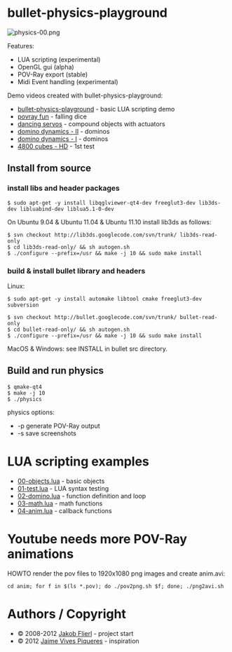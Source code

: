 # bullet-physics-playground

![physics-00.png](https://github.com/koppi/bullet-physics-playground/raw/master/demo/02-domino.png)

Features:

* LUA scripting (experimental)
* OpenGL gui (alpha)
* POV-Ray export (stable)
* Midi Event handling (experimental)

Demo videos created with bullet-physics-playground:

* [bullet-physics-playground](http://www.youtube.com/watch?v=19OirI8yjLc) - basic LUA scripting demo
* [povray fun](http://www.youtube.com/watch?v=3DLevGGYDAQ) - falling dice
* [dancing servos](http://www.youtube.com/watch?v=YBQGqMRh3c8) - compound objects with actuators
* [domino dynamics - II](http://www.youtube.com/watch?v=0QQYXvnrU1U) - dominos
* [domino dynamics - I](http://www.youtube.com/watch?v=3Q0V185vVnE) - dominos
* [4800 cubes - HD](http://www.youtube.com/watch?v=6r_kCF1TRAk) - 1st test

## Install from source

### install libs and header packages

```
$ sudo apt-get -y install libqglviewer-qt4-dev freeglut3-dev lib3ds-dev libluabind-dev liblua5.1-0-dev
```

On Ubuntu 9.04 & Ubuntu 11.04 & Ubuntu 11.10 install lib3ds as follows:

```
$ svn checkout http://lib3ds.googlecode.com/svn/trunk/ lib3ds-read-only
$ cd lib3ds-read-only/ && sh autogen.sh
$ ./configure --prefix=/usr && make -j 10 && sudo make install
```

### build & install bullet library and headers

Linux:

```
$ sudo apt-get -y install automake libtool cmake freeglut3-dev subversion
```

```
$ svn checkout http://bullet.googlecode.com/svn/trunk/ bullet-read-only
$ cd bullet-read-only/ && sh autogen.sh
$ ./configure --prefix=/usr && make -j 10 && sudo make install
```

MacOS & Windows: see INSTALL in bullet src directory.

## Build and run physics

```
$ qmake-qt4
$ make -j 10
$ ./physics 
```

physics options:

* -p generate POV-Ray output
* -s save screenshots

# LUA scripting examples

* [00-objects.lua](https://github.com/koppi/bullet-physics-playground/blob/master/demo/00-objects.lua) - basic objects
* [01-test.lua](https://github.com/koppi/bullet-physics-playground/blob/master/demo/01-test.lua) - LUA syntax testing
* [02-domino.lua](https://github.com/koppi/bullet-physics-playground/blob/master/demo/02-domino.lua) - function definition and loop
* [03-math.lua](https://github.com/koppi/bullet-physics-playground/blob/master/demo/03-math.lua) - math functions
* [04-anim.lua](https://github.com/koppi/bullet-physics-playground/blob/master/demo/04-anim.lua) - callback functions

# Youtube needs more POV-Ray animations

HOWTO render the pov files to 1920x1080 png images and create anim.avi:

```
cd anim; for f in $(ls *.pov); do ./pov2png.sh $f; done; ./png2avi.sh
```

# Authors / Copyright

* © 2008-2012 [Jakob Flierl](https://github.com/koppi) - project start
* © 2012 [Jaime Vives Piqueres](http://ignorancia.org/) - inspiration
